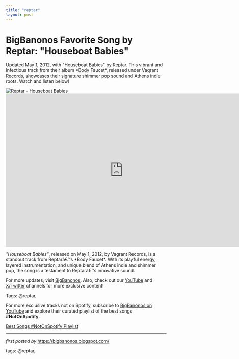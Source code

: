 ```yaml
---
title: "reptar"
layout: post
---
```

<!-- Title of the Post -->
<h1 >BigBanonos Favorite Song by Reptar: "Houseboat Babies"</h1> <!-- Introductory Text -->
<p >Updated May 1, 2012, with "Houseboat Babies" by Reptar. This vibrant and infectious track from their album *Body Faucet*, released under Vagrant Records, showcases their signature shimmer pop sound and Athens indie roots. Watch and listen below!</p> <!-- Featured Image -->
<div > <img src="https://i.scdn.co/image/bd5cec39575ef458d117f0062a6f6e34ba64e40d" alt="Reptar - Houseboat Babies" />
</div> <!-- YouTube Video Embed -->
<div > <iframe width="733" height="480" src="https://www.youtube.com/embed/f0fOGcH5Gv8" title="Reptar - Houseboat Babies (Official Video)" frameborder="0" allow="accelerometer; autoplay; clipboard-write; encrypted-media; gyroscope; picture-in-picture; web-share" referrerpolicy="strict-origin-when-cross-origin" allowfullscreen></iframe>
</div> <!-- Song Information -->
<div > <p><em>"Houseboat Babies"</em>, released on May 1, 2012, by Vagrant Records, is a standout track from Reptarâ€™s *Body Faucet*. With its playful energy, layered instrumentation, and unique blend of Athens indie and shimmer pop, the song is a testament to Reptarâ€™s innovative sound.</p>
</div> <!-- Footer Links -->
<div > <p>For more updates, visit <a href="https://bigbanonos.blogspot.com/" target="_blank">BigBanonos</a>. Also, check out our <a href="https://www.youtube.com/@BigBanonos" target="_blank">YouTube</a> and <a href="https://x.com/bigbanonos" target="_blank">X/Twitter</a> channels for more exclusive content!</p>
</div> <!-- Tags -->
<p >Tags: @reptar,</p>


<!--Subscribe and Playlist Links-->
<div>
    <p>For more exclusive tracks not on Spotify, subscribe to <a href="https://www.youtube.com/@BigBanonos" target="_blank">BigBanonos on YouTube</a> and explore their curated playlist of the best songs <strong>#NotOnSpotify</strong>.</p>
    <p><a href="https://www.youtube.com/playlist?list=PLtuNtuTatqI0kFahUCbtbfenC_ET5O_tr" target="_blank">Best Songs #NotOnSpotify Playlist<br /></a></p></div>

<hr />

<p><em>first posted by</em> <a href="https://bigbanonos.blogspot.com/" rel="noopener" target="_new">https://bigbanonos.blogspot.com/</a></p>

<p>tags: @reptar,</p>
